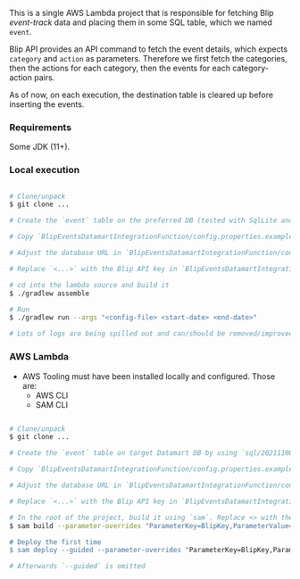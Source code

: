 This is a single AWS Lambda project that is responsible for fetching Blip *event-track* data and
placing them in some SQL table, which we named `event`.

Blip API provides an API command to fetch the event details, which expects `category` and
`action` as parameters. Therefore we first fetch the categories, then the actions for each
category, then the events for each category-action pairs.

As of now, on each execution, the destination table is cleared up before inserting the events.

### Requirements
Some JDK (11+).

### Local execution

```bash

# Clone/unpack
$ git clone ...

# Create the `event` table on the preferred DB (tested with SqlLite and MS Sql Server) by using `sql/20211108_075900_create_event_table.sql`

# Copy `BlipEventsDatamartIntegrationFunction/config.properties.example` to `BlipEventsDatamartIntegrationFunction/config.properties` 

# Adjust the database URL in `BlipEventsDatamartIntegrationFunction/config.properties`

# Replace `<...>` with the Blip API key in `BlipEventsDatamartIntegrationFunction/config.properties`

# cd into the lambda source and build it
$ ./gradlew assemble

# Run
$ ./gradlew run --args "<config-file> <start-date> <end-date>"

# Lots of logs are being spilled out and can/should be removed/improved
```

### AWS Lambda

- AWS Tooling must have been installed locally and configured. Those are:
    - AWS CLI
    - SAM CLI

```bash

# Clone/unpack
$ git clone ...

# Create the `event` table on target Datamart DB by using `sql/20211108_075900_create_event_table.sql`

# Copy `BlipEventsDatamartIntegrationFunction/config.properties.example` to `BlipEventsDatamartIntegrationFunction/config.properties` 

# Adjust the database URL in `BlipEventsDatamartIntegrationFunction/config.properties`

# Replace `<...>` with the Blip API key in `BlipEventsDatamartIntegrationFunction/config.properties`

# In the root of the project, build it using `sam`. Replace <> with the correct values
$ sam build --parameter-overrides "ParameterKey=BlipKey,ParameterValue=<blipKey> ParameterKey=BlipUri,ParameterValue=<blipUri> ParameterKey=DbConnectionUrl,ParameterValue=<dbConnectionUrl>

# Deploy the first time
$ sam deploy --guided --parameter-overrides "ParameterKey=BlipKey,ParameterValue=<blipKey> ParameterKey=BlipUri,ParameterValue=<blipUri> ParameterKey=DbConnectionUrl,ParameterValue=<dbConnectionUrl>

# Afterwards `--guided` is omitted

```
